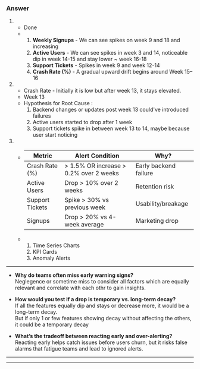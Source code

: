 ### Answer

1.  - Done
    - 1. **Weekly Signups** - We can see spikes on week 9 and 18 and increasing
      2. **Active Users** - We can see spikes in week 3 and 14, noticeable dip in week 14-15 and stay lower ~ week 16-18
      3. **Support Tickets** - Spikes in week 9 and week 12-14
      4. **Crash Rate (%)** - A gradual upward drift begins around Week 15–16

2.  - Crash Rate - Initially it is low but after week 13, it stays elevated. 
    - Week 13
    - Hypothesis for Root Cause :
        1. Backend changes or updates post week 13 could've introduced failures
        2. Active users started to drop after 1 week
        3. Support tickets spike in between week 13 to 14, maybe because user start noticing

3.  - | Metric          | Alert Condition                        | Why?                  |
      | --------------- | -------------------------------------- | --------------------- |
      | Crash Rate (%)  | > 1.5% OR increase > 0.2% over 2 weeks | Early backend failure |
      | Active Users    | Drop > 10% over 2 weeks                | Retention risk        |
      | Support Tickets | Spike > 30% vs previous week           | Usability/breakage    |
      | Signups         | Drop > 20% vs 4-week average           | Marketing drop        |

    - 1. Time Series Charts
      2. KPI Cards
      3. Anomaly Alerts

---

- **Why do teams often miss early warning signs?**  
Neglegence or sometime miss to consider all factors which are equally relevant and correlate with each othr to gain insights.

- **How would you test if a drop is temporary vs. long-term decay?**  
If all the features equally dip and stays or decrease more, it would be a long-term decay.  
But if only 1 or few features showing decay without affecting the others, it could be a temporary decay

- **What’s the tradeoff between reacting early and over-alerting?**  
Reacting early helps catch issues before users churn, but it risks false alarms that fatigue teams and lead to ignored alerts. 

---
---


